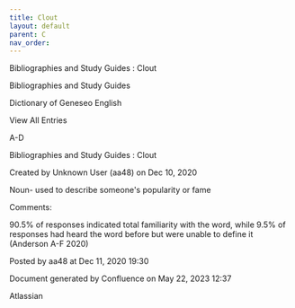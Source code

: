```yaml
---
title: Clout
layout: default
parent: C
nav_order:
---
```


Bibliographies and Study Guides : Clout

Bibliographies and Study Guides

Dictionary of Geneseo English

View All Entries

A-D

Bibliographies and Study Guides : Clout

Created by  Unknown User (aa48) on Dec 10, 2020

Noun- used to describe someone's popularity or fame

Comments:

90.5% of responses indicated total familiarity with the word, while 9.5% of responses had heard the word before but were unable to define it (Anderson A-F 2020)

Posted by aa48 at Dec 11, 2020 19:30

Document generated by Confluence on May 22, 2023 12:37

Atlassian
